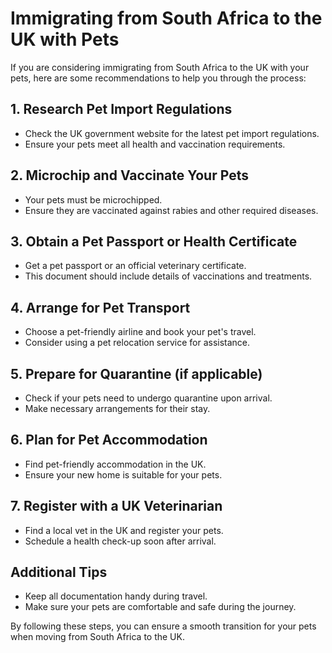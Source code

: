 # Immigrating from South Africa to the UK with Pets

If you are considering immigrating from South Africa to the UK with your pets, here are some recommendations to help you through the process:

## 1. Research Pet Import Regulations
- Check the UK government website for the latest pet import regulations.
- Ensure your pets meet all health and vaccination requirements.

## 2. Microchip and Vaccinate Your Pets
- Your pets must be microchipped.
- Ensure they are vaccinated against rabies and other required diseases.

## 3. Obtain a Pet Passport or Health Certificate
- Get a pet passport or an official veterinary certificate.
- This document should include details of vaccinations and treatments.

## 4. Arrange for Pet Transport
- Choose a pet-friendly airline and book your pet's travel.
- Consider using a pet relocation service for assistance.

## 5. Prepare for Quarantine (if applicable)
- Check if your pets need to undergo quarantine upon arrival.
- Make necessary arrangements for their stay.

## 6. Plan for Pet Accommodation
- Find pet-friendly accommodation in the UK.
- Ensure your new home is suitable for your pets.

## 7. Register with a UK Veterinarian
- Find a local vet in the UK and register your pets.
- Schedule a health check-up soon after arrival.

## Additional Tips
- Keep all documentation handy during travel.
- Make sure your pets are comfortable and safe during the journey.

By following these steps, you can ensure a smooth transition for your pets when moving from South Africa to the UK.
